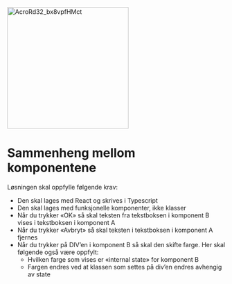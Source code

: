 
<img width="280" alt="AcroRd32_bx8vpfHMct" src="https://user-images.githubusercontent.com/25333335/112460970-c1564c80-8d5f-11eb-9f1c-a8c1393159d0.png">




# Sammenheng mellom komponentene
Løsningen skal oppfylle følgende krav:
* Den skal lages med React og skrives i Typescript
* Den skal lages med funksjonelle komponenter, ikke klasser
* Når du trykker «OK» så skal teksten fra tekstboksen i komponent B vises i tekstboksen i komponent A
* Når du trykker «Avbryt» så skal teksten i tekstboksen i komponent A fjernes
* Når du trykker på DIV’en i komponent B så skal den skifte farge. Her skal følgende også være oppfylt:
  * Hvilken farge som vises er «internal state» for komponent B
  * Fargen endres ved at klassen som settes på div’en endres avhengig av state
